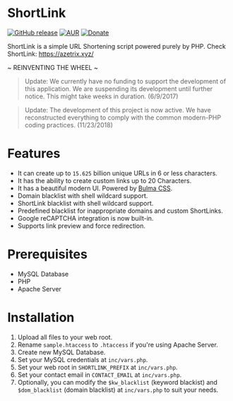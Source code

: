 # ShortLink
[![GitHub release](https://img.shields.io/badge/Release-v0.1.5-blue.svg)](https://github.com/azetrix/ShortLink/releases/tag/v0.1.5)
[![AUR](https://img.shields.io/badge/License-GPL--3.0-blue.svg)](https://github.com/azetrix/ShortLink/blob/master/LICENSE)
[![Donate](https://img.shields.io/badge/Donate-PayPal-green.svg)](https://www.paypal.com/cgi-bin/webscr?cmd=_s-xclick&hosted_button_id=7ZHJQTCW4UZ8A)

ShortLink is a simple URL Shortening script powered purely by PHP.
Check ShortLink: https://azetrix.xyz/

~ REINVENTING THE WHEEL ~

> Update: We currently have no funding to support the development of this application. We are suspending its development until further notice. This might take weeks in duration. (6/9/2017)

> Update: The development of this project is now active. We have reconstructed everything to comply with the common modern-PHP coding practices. (11/23/2018)

# Features

- It can create up to `15.625` billion unique URLs in 6 or less characters.
- It has the ability to create custom links up to 20 Characters.
- It has a beautiful modern UI. Powered by [Bulma CSS](http://bulma.io/).
- Domain blacklist with shell wildcard support.
- ShortLink blacklist with shell wildcard support.
- Predefined blacklist for inappropriate domains and custom ShortLinks.
- Google reCAPTCHA integration is now built-in.
- Supports link preview and force redirection.

# Prerequisites

- MySQL Database
- PHP
- Apache Server


# Installation

1. Upload all files to your web root.
2. Rename `sample.htaccess` to `.htaccess` if you're using Apache Server.
3. Create new MySQL Database.
4. Set your MySQL credentials at `inc/vars.php`.
5. Set your web root in `SHORTLINK_PREFIX` at `inc/vars.php`.
6. Set your contact email in `CONTACT_EMAIL` at `inc/vars.php`.
7. Optionally, you can modify the `$kw_blacklist` (keyword blackist) and `$dom_blacklist` (domain blacklist) at `inc/vars.php` to suit your needs.
